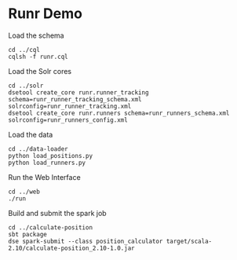 # Runr Demo

Load the schema
```
cd ../cql
cqlsh -f runr.cql
```

Load the Solr cores
```
cd ../solr
dsetool create_core runr.runner_tracking schema=runr_runner_tracking_schema.xml solrconfig=runr_runner_tracking.xml
dsetool create_core runr.runners schema=runr_runners_schema.xml solrconfig=runr_runners_config.xml
```

Load the data
```
cd ../data-loader
python load_positions.py
python load_runners.py
```

Run the Web Interface
```
cd ../web
./run
```

Build and submit the spark job
```
cd ../calculate-position
sbt package
dse spark-submit --class position_calculator target/scala-2.10/calculate-position_2.10-1.0.jar
```
